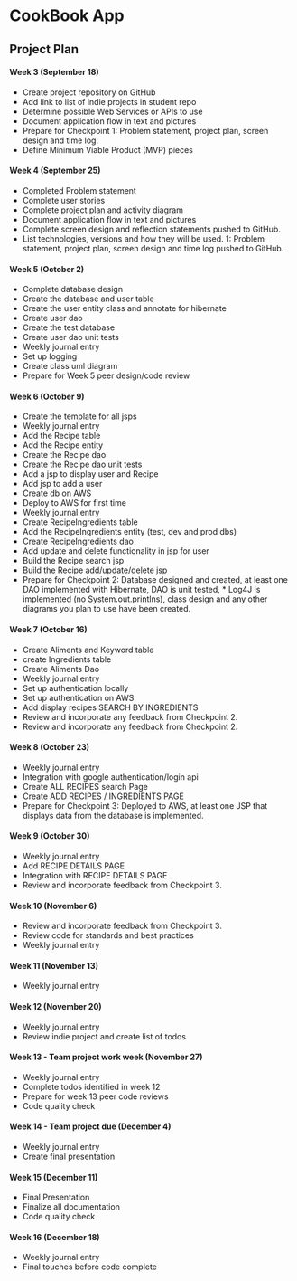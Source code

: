 
# CookBook App

## Project Plan

#### Week 3 (September 18)
* Create project repository on GitHub
* Add link to list of indie projects in student repo
* Determine possible Web Services or APIs to use
* Document application flow in text and pictures
* Prepare for Checkpoint 1: Problem statement, project plan, screen design and time log.
* Define Minimum Viable Product (MVP) pieces


#### Week 4 (September 25)
* Completed Problem statement
* Complete user stories
* Complete project plan and activity diagram
* Document application flow in text and pictures
* Complete screen design and reflection statements pushed to GitHub.
* List technologies, versions and how they will be used.
 1: Problem statement, project plan, screen design and time log pushed to GitHub.
 
#### Week 5 (October 2)
* Complete database design
* Create the database and user table
* Create the user entity class and annotate for hibernate
* Create user dao
* Create the test database
* Create user dao unit tests
* Weekly journal entry
* Set up logging
* Create class uml diagram
* Prepare for Week 5 peer design/code review

#### Week 6 (October 9)
* Create the template for all jsps
* Weekly journal entry
* Add the Recipe table
* Add the Recipe entity
* Create the Recipe dao
* Create the Recipe dao unit tests
* Add a jsp to display user and Recipe
* Add jsp to add a user
* Create db on AWS
* Deploy to AWS for first time
* Weekly journal entry
* Create RecipeIngredients table
* Add the RecipeIngredients entity (test, dev and prod dbs)
* Create RecipeIngredients dao
* Add update and delete functionality in jsp for user
* Build the Recipe search jsp
* Build the Recipe add/update/delete jsp
* Prepare for Checkpoint 2: Database designed and created, at least one DAO implemented with Hibernate, DAO is unit tested, * Log4J is implemented (no System.out.printlns), class design and any other diagrams you plan to use have been created.

#### Week 7 (October 16)
* Create Aliments and Keyword table
* create Ingredients table
* Create Aliments Dao
* Weekly journal entry
* Set up authentication locally
* Set up authentication on AWS
* Add display recipes SEARCH BY INGREDIENTS
* Review and incorporate any feedback from Checkpoint 2.
* Review and incorporate any feedback from Checkpoint 2.
 
#### Week 8 (October 23)
* Weekly journal entry
* Integration with google authentication/login api
* Create ALL RECIPES search Page
* Create ADD RECIPES / INGREDIENTS PAGE
* Prepare for Checkpoint 3: Deployed to AWS, at least one JSP that displays data from the database is implemented.

#### Week 9 (October 30)
* Weekly journal entry
* Add RECIPE DETAILS PAGE
* Integration with RECIPE DETAILS PAGE
* Review and incorporate feedback from Checkpoint 3.

#### Week 10 (November 6)
* Review and incorporate feedback from Checkpoint 3.
* Review code for standards and best practices
* Weekly journal entry

#### Week 11 (November 13)
* Weekly journal entry

#### Week 12 (November 20)
* Weekly journal entry
* Review indie project and create list of todos

#### Week 13 - Team project work week (November 27)
* Weekly journal entry
* Complete todos identified in week 12
* Prepare for week 13 peer code reviews
* Code quality check

#### Week 14 - Team project due (December 4)
* Weekly journal entry
* Create final presentation

 #### Week 15 (December 11)
 * Final Presentation
 * Finalize all documentation
 * Code quality check
 
 #### Week 16 (December 18)
 * Weekly journal entry
 * Final touches before code complete